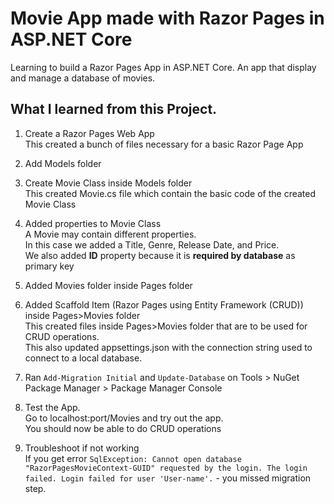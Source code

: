 # Movie App made with Razor Pages in ASP.NET Core
Learning to build a Razor Pages App in ASP.NET Core. An app that display and manage a database of movies.

## What I learned from this Project.
1. Create a Razor Pages Web App  
This created a bunch of files necessary for a basic Razor Page App

2. Add Models folder
3. Create Movie Class inside Models folder  
This created Movie.cs file which contain the basic code of the created Movie Class

4. Added properties to Movie Class  
A Movie may contain different properties.  
In this case we added a Title, Genre, Release Date, and Price.  
We also added **ID** property because it is **required by database** as primary key

5. Added Movies folder inside Pages folder

6. Added Scaffold Item \(Razor Pages using Entity Framework \(CRUD\)\) inside Pages>Movies folder  
This created files inside Pages>Movies folder that are to be used for CRUD operations.  
This also updated appsettings.json with the connection string used to connect to a local database.

7. Ran `Add-Migration Initial` and `Update-Database` on Tools > NuGet Package Manager > Package Manager Console

8. Test the App.  
Go to localhost:port/Movies and try out the app.  
You should now be able to do CRUD operations

9. Troubleshoot if not working  
If you get error `SqlException: Cannot open database "RazorPagesMovieContext-GUID" requested by the login. The login failed.
Login failed for user 'User-name'.` - you missed migration step.
